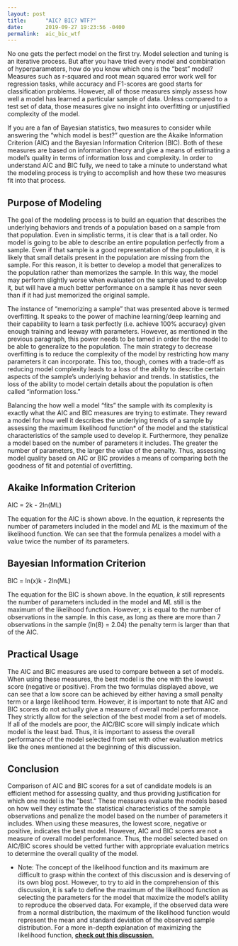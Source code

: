 ```yaml
---
layout: post
title:      "AIC? BIC? WTF?"
date:       2019-09-27 19:23:56 -0400
permalink:  aic_bic_wtf
---
```



No one gets the perfect model on the first try. Model selection and tuning is an iterative process. But after you have tried every model and combination of hyperparameters, how do you know which one is the “best” model? Measures such as r-squared and root mean squared error work well for regression tasks, while accuracy and F1-scores are good starts for classification problems. However, all of those measures simply assess how well a model has learned a particular sample of data. Unless compared to a test set of data, those measures give no insight into overfitting or unjustified complexity of the model. 

If you are a fan of Bayesian statistics, two measures to consider while answering the “which model is best?” question are the Akaike Information Criterion (AIC) and the Bayesian Information Criterion (BIC). Both of these measures are based on information theory and give a means of estimating a model’s quality in terms of information loss and complexity. In order to understand AIC and BIC fully, we need to take a minute to understand what the modeling process is trying to accomplish and how these two measures fit into that process.

## Purpose of Modeling

The goal of the modeling process is to build an equation that describes the underlying behaviors and trends of a population based on a sample from that population. Even in simplistic terms, it is clear that is a tall order. No model is going to be able to describe an entire population perfectly from a sample. Even if that sample is a good representation of the population, it is likely that small details present in the population are missing from the sample. For this reason, it is better to develop a model that generalizes to the population rather than memorizes the sample. In this way, the model may perform slightly worse when evaluated on the sample used to develop it, but will have a much better performance on a sample it has never seen than if it had just memorized the original sample.

The instance of “memorizing a sample” that was presented above is termed overfitting. It speaks to the power of machine learning/deep learning and their capability to learn a task perfectly (i.e. achieve 100% accuracy) given enough training and leeway with parameters. However, as mentioned in the previous paragraph, this power needs to be tamed in order for the model to be able to generalize to the population. The main strategy to decrease overfitting is to reduce the complexity of the model by restricting how many parameters it can incorporate. This too, though, comes with a trade-off as reducing model complexity leads to a loss of the ability to describe certain aspects of the sample’s underlying behavior and trends. In statistics, the loss of the ability to model certain details about the population is often called “information loss.” 

Balancing the how well a model “fits” the sample with its complexity is exactly what the AIC and BIC measures are trying to estimate. They reward a model for how well it describes the underlying trends of a sample by assessing the maximum likelihood function* of the model and the statistical characteristics of the sample used to develop it. Furthermore, they penalize a model based on the number of parameters it includes. The greater the number of parameters, the larger the value of the penalty. Thus, assessing model quality based on AIC or BIC provides a means of comparing both the goodness of fit and potential of overfitting.

## Akaike Information Criterion

AIC = 2k - 2ln(ML)

The equation for the AIC is shown above. In the equation, _k_ represents the number of parameters included in the model and _ML_ is the maximum of the likelihood function. We can see that the formula penalizes a model with a value twice the number of its parameters.

## Bayesian Information Criterion

BIC = ln(x)k - 2ln(ML)

The equation for the BIC is shown above. In the equation, _k_ still represents the number of parameters included in the model and _ML_ still is the maximum of the likelihood function. However, x is equal to the number of observations in the sample. In this case, as long as there are more than 7 observations in the sample (ln(8) = 2.04) the penalty term is larger than that of the AIC.

## Practical Usage

The AIC and BIC measures are used to compare between a set of models. When using these measures, the best model is the one with the lowest score (negative or positive). From the two formulas displayed above, we can see that a low score can be achieved by either having a small penalty term or a large likelihood term. However, it is important to note that AIC and BIC scores do not actually give a measure of overall model performance. They strictly allow for the selection of the best model from a set of models. If all of the models are poor, the AIC/BIC score will simply indicate which model is the least bad. Thus, it is important to assess the overall performance of the model selected from set with other evaluation metrics like the ones mentioned at the beginning of this discussion.

## Conclusion

Comparison of AIC and BIC scores for a set of candidate models is an efficient method for assessing quality, and thus providing justification for which one model is the ”best.” These measures evaluate the models based on how well they estimate the statistical characteristics of the sample observations and penalize the model based on the number of parameters it includes. When using these measures, the lowest score, negative or positive, indicates the best model. However, AIC and BIC scores are not a measure of overall model performance. Thus, the model selected based on AIC/BIC scores should be vetted further with appropriate evaluation metrics to determine the overall quality of the model.

* Note: The concept of the likelihood function and its maximum are difficult to grasp within the context of this discussion and is deserving of its own blog post. However, to try to aid in the comprehension of this discussion, it is safe to define the maximum of the likelihood function as selecting the parameters for the model that maximize the model’s ability to reproduce the observed data. For example, if the observed data were from a normal distribution, the maximum of the likelihood function would represent the mean and standard deviation of the observed sample distribution. For a more in-depth explanation of maximizing the likelihood function, [**check out this discussion**.](https://towardsdatascience.com/probability-concepts-explained-maximum-likelihood-estimation-c7b4342fdbb1)


